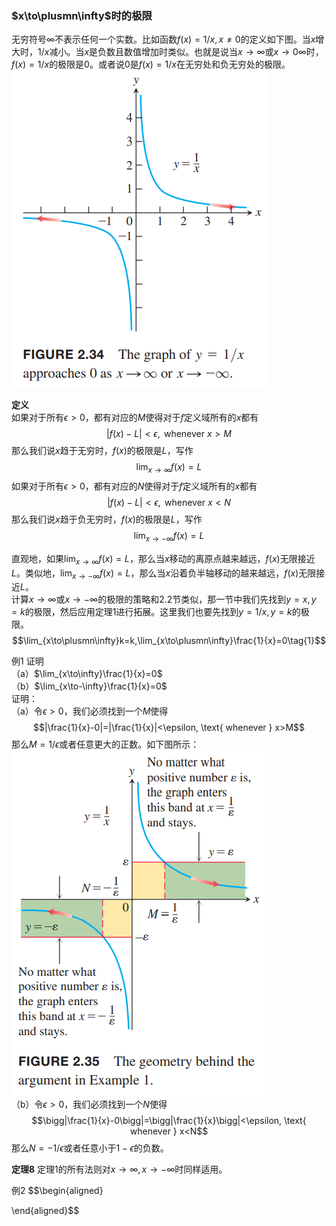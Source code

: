 ### $x\to\plusmn\infty$时的极限
无穷符号$\infty$不表示任何一个实数。比如函数$f(x)=1/x,x\neq 0$的定义如下图。当$x$增大时，$1/x$减小。当$x$是负数且数值增加时类似。也就是说当$x\to\infty$或$x\to 0\infty$时，$f(x)=1/x$的极限是0。或者说0是$f(x)=1/x$在无穷处和负无穷处的极限。  
![](050.010.png)

**定义**  
如果对于所有$\epsilon>0$，都有对应的$M$使得对于$f$定义域所有的$x$都有
$$|f(x)-L|<\epsilon, \text{ whenever } x>M$$
那么我们说$x$趋于无穷时，$f(x)$的极限是$L$，写作
$$\lim_{x\to\infty}f(x)=L$$
如果对于所有$\epsilon>0$，都有对应的$N$使得对于$f$定义域所有的$x$都有
$$|f(x)-L|<\epsilon, \text{ whenever } x<N$$
那么我们说$x$趋于负无穷时，$f(x)$的极限是$L$，写作
$$\lim_{x\to -\infty}f(x)=L$$

直观地，如果$\lim_{x\to\infty}f(x)=L$，那么当$x$移动的离原点越来越远，$f(x)$无限接近$L$。类似地，$\lim_{x\to-\infty}f(x)=L$，那么当$x$沿着负半轴移动的越来越远，$f(x)$无限接近$L$。  
计算$x\to\infty$或$x\to-\infty$的极限的策略和2.2节类似，那一节中我们先找到$y=x,y=k$的极限，然后应用定理1进行拓展。这里我们也要先找到$y=1/x,y=k$的极限。  
$$\lim_{x\to\plusmn\infty}k=k,\lim_{x\to\plusmn\infty}\frac{1}{x}=0\tag{1}$$

例1 证明  
（a）$\lim_{x\to\infty}\frac{1}{x}=0$  
（b）$\lim_{x\to-\infty}\frac{1}{x}=0$  
证明：  
（a）令$\epsilon>0$，我们必须找到一个$M$使得
$$|\frac{1}{x}-0|=|\frac{1}{x}|<\epsilon, \text{ whenever } x>M$$
那么$M=1/\epsilon$或者任意更大的正数。如下图所示：  
![](050.020.png)  
（b）令$\epsilon>0$，我们必须找到一个$N$使得
$$\bigg|\frac{1}{x}-0\bigg|=\bigg|\frac{1}{x}\bigg|<\epsilon, \text{ whenever } x<N$$
那么$N=-1/\epsilon$或者任意小于$1-\epsilon$的负数。

**定理8** 定理1的所有法则对$x\to\infty,x\to-\infty$时同样适用。

例2
$$\begin{aligned}

\end{aligned}$$
